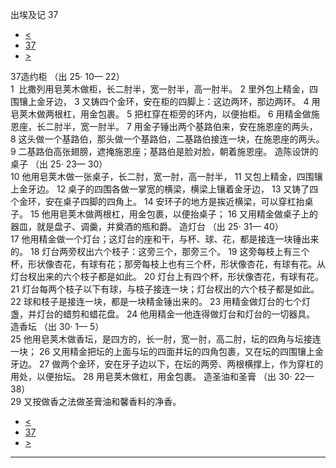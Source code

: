 ﻿





 出埃及记 37




* [<](bible/EXO36.md)
* [37](bible/EXO.md)
* [>](bible/EXO38.md)



 
37造约柜 （出
25·
10—
22）  
1  比撒列用皂荚木做柜，长二肘半，宽一肘半，高一肘半。 
2 里外包上精金，四围镶上金牙边， 
3 又铸四个金环，安在柜的四脚上：这边两环，那边两环。 
4 用皂荚木做两根杠，用金包裹。 
5 把杠穿在柜旁的环内，以便抬柜。 
6 用精金做施恩座，长二肘半，宽一肘半。 
7 用金子锤出两个基路伯来，安在施恩座的两头， 
8 这头做一个基路伯，那头做一个基路伯，二基路伯接连一块，在施恩座的两头。 
9 二基路伯高张翅膀，遮掩施恩座；基路伯是脸对脸，朝着施恩座。 造陈设饼的桌子 （出
25·
23—
30）  
10 他用皂荚木做一张桌子，长二肘，宽一肘，高一肘半， 
11 又包上精金，四围镶上金牙边。 
12 桌子的四围各做一掌宽的横梁，横梁上镶着金牙边， 
13 又铸了四个金环，安在桌子四脚的四角上。 
14 安环子的地方是挨近横梁，可以穿杠抬桌子。 
15 他用皂荚木做两根杠，用金包裹，以便抬桌子； 
16 又用精金做桌子上的器皿，就是盘子、调羹，并奠酒的瓶和爵。 造灯台 （出
25·
31—
40）  
17 他用精金做一个灯台；这灯台的座和干，与杯、球、花，都是接连一块锤出来的。 
18 灯台两旁杈出六个枝子：这旁三个，那旁三个。 
19 这旁每枝上有三个杯，形状像杏花，有球有花；那旁每枝上也有三个杯，形状像杏花，有球有花。从灯台杈出来的六个枝子都是如此。 
20 灯台上有四个杯，形状像杏花，有球有花。 
21 灯台每两个枝子以下有球，与枝子接连一块；灯台杈出的六个枝子都是如此。 
22 球和枝子是接连一块，都是一块精金锤出来的。 
23 用精金做灯台的七个灯盏，并灯台的蜡剪和蜡花盘。 
24 他用精金一他连得做灯台和灯台的一切器具。 造香坛 （出
30·
1—
5）  
25 他用皂荚木做香坛，是四方的，长一肘，宽一肘，高二肘，坛的四角与坛接连一块； 
26 又用精金把坛的上面与坛的四面并坛的四角包裹，又在坛的四围镶上金牙边。 
27 做两个金环，安在牙子边以下，在坛的两旁、两根横撑上，作为穿杠的用处，以便抬坛。 
28 用皂荚木做杠，用金包裹。 造圣油和圣膏 （出
30·
22—
38）  
29 又按做香之法做圣膏油和馨香料的净香。 
* [<](bible/EXO36.md)
* [37](bible/EXO.md)
* [>](bible/EXO38.md)





---









